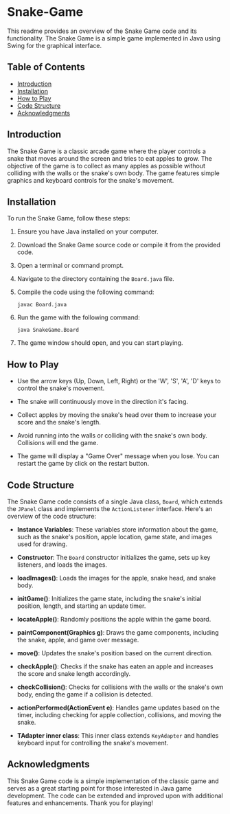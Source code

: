 # Snake-Game

This readme provides an overview of the Snake Game code and its functionality. The Snake Game is a simple game implemented in Java using Swing for the graphical interface.

## Table of Contents
- [Introduction](#introduction)
- [Installation](#installation)
- [How to Play](#how-to-play)
- [Code Structure](#code-structure)
- [Acknowledgments](#acknowledgments)

## Introduction

The Snake Game is a classic arcade game where the player controls a snake that moves around the screen and tries to eat apples to grow. The objective of the game is to collect as many apples as possible without colliding with the walls or the snake's own body. The game features simple graphics and keyboard controls for the snake's movement.

## Installation

To run the Snake Game, follow these steps:

1. Ensure you have Java installed on your computer.

2. Download the Snake Game source code or compile it from the provided code.

3. Open a terminal or command prompt.

4. Navigate to the directory containing the `Board.java` file.

5. Compile the code using the following command:
   ```shell
   javac Board.java
   ```

6. Run the game with the following command:
   ```shell
   java SnakeGame.Board
   ```

7. The game window should open, and you can start playing.

## How to Play

- Use the arrow keys (Up, Down, Left, Right) or the 'W', 'S', 'A', 'D' keys to control the snake's movement.

- The snake will continuously move in the direction it's facing.

- Collect apples by moving the snake's head over them to increase your score and the snake's length.

- Avoid running into the walls or colliding with the snake's own body. Collisions will end the game.

- The game will display a "Game Over" message when you lose. You can restart the game by click on the restart button.

## Code Structure

The Snake Game code consists of a single Java class, `Board`, which extends the `JPanel` class and implements the `ActionListener` interface. Here's an overview of the code structure:

- **Instance Variables**: These variables store information about the game, such as the snake's position, apple location, game state, and images used for drawing.

- **Constructor**: The `Board` constructor initializes the game, sets up key listeners, and loads the images.

- **loadImages()**: Loads the images for the apple, snake head, and snake body.

- **initGame()**: Initializes the game state, including the snake's initial position, length, and starting an update timer.

- **locateApple()**: Randomly positions the apple within the game board.

- **paintComponent(Graphics g)**: Draws the game components, including the snake, apple, and game over message.

- **move()**: Updates the snake's position based on the current direction.

- **checkApple()**: Checks if the snake has eaten an apple and increases the score and snake length accordingly.

- **checkCollision()**: Checks for collisions with the walls or the snake's own body, ending the game if a collision is detected.

- **actionPerformed(ActionEvent e)**: Handles game updates based on the timer, including checking for apple collection, collisions, and moving the snake.

- **TAdapter inner class**: This inner class extends `KeyAdapter` and handles keyboard input for controlling the snake's movement.

## Acknowledgments

This Snake Game code is a simple implementation of the classic game and serves as a great starting point for those interested in Java game development. The code can be extended and improved upon with additional features and enhancements. Thank you for playing!
